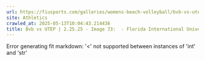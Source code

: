 ```yaml
---
url: https://fiusports.com/galleries/womens-beach-volleyball/bvb-vs-utep-2-25-25/image-73/356/62753
site: Athletics
crawled_at: 2025-05-13T10:04:43.214436
title: Bvb vs UTEP | 2.25.25 - Image 73:  - Florida International University
---
```


Error generating fit markdown: '<' not supported between instances of 'int' and 'str'